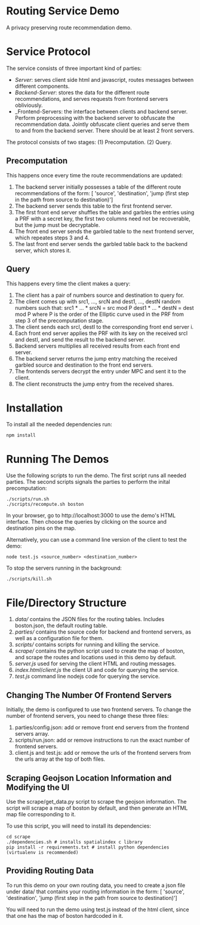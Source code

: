 # Routing Service Demo

A privacy preserving route recommendation demo.

# Service Protocol

The service consists of three important kind of parties:
* _Server_: serves client side html and javascript, routes messages between different components.
* _Backend-Server_: stores the data for the different route recommendations, and serves requests from frontend servers obliviously.
* _Frontend-Servers: the interface between clients and backend server. 
 Perform preprocessing with the backend server to obfuscate the recommendation data.
 Jointly obfuscate client queries and serve them to and from the backend server. There should be at least 2 front servers.
 
The protocol consists of two stages: (1) Precomputation. (2) Query.

## Precomputation
This happens once every time the route recommendations are updated:

1. The backend server initially possesses a table of the different route recommendations of the form:
[ 'source', 'destination', 'jump (first step in the path from source to destination)']
2. The backend server sends this table to the first frontend server.
3. The first front end server shuffles the table and garbles the entries using a PRF with a secret key, the first two columns need not be recoverable, but the jump must be decryptable.
4. The front end server sends the garbled table to the next frontend server, which repeates steps 3 and 4.
5. The last front end server sends the garbled table back to the backend server, which stores it.

## Query
This happens every time the client makes a query:

1. The client has a pair of numbers source and destination to query for.
2. The client comes up with src1, ..., srcN and dest1, ..., destN random numbers such that:
src1 * ... * srcN = src mod P
dest1 * ... * destN = dest mod P
where P is the order of the Elliptic curve used in the PRF from step 3 of the precomputation stage.
3. The client sends each srcI, destI to the corresponding front end server i.
4. Each front end server applies the PRF with its key on the received srcI and destI, and send the result to the backend server.
5. Backend servers multiplies all received results from each front end server.
6. The backend server returns the jump entry matching the received garbled source and destination to the front end servers.
7. The frontends servers decrypt the entry under MPC and sent it to the client.
8. The client reconstructs the jump entry from the received shares.

# Installation
To install all the needed dependencies run:
```shell
npm install
```
# Running The Demos
Use the following scripts to run the demo. The first script runs all needed parties. The second scripts signals the parties to perform the inital precomputation:
```shell
./scripts/run.sh
./scripts/recompute.sh boston
```

In your browser, go to http://localhost:3000 to use the demo's HTML interface. Then choose the queries by clicking on the source and destination pins on the map.

Alternatively, you can use a command line version of the client to test the demo:
```shell
node test.js <source_number> <destination_number>
```

To stop the servers running in the background:
```shell
./scripts/kill.sh
```

# File/Directory Structure
1. _data/_ contains the JSON files for the routing tables. Includes boston.json, the default routing table.
2. _parties/_ contains the source code for backend and frontend servers, as well as a configuration file for them.
3. _scripts/_ contains scripts for running and killing the service.
4. _scrape/_ contains the python script used to create the map of boston, and scrape the routes and locations used in this demo by default.
5. _server.js_ used for serving the client HTML and routing messages.
6. _index.html_/_client.js_ the client UI and code for querying the service.
7. _test.js_ command line nodejs code for querying the service.

## Changing The Number Of Frontend Servers
Initially, the demo is configured to use two frontend servers. To change the number of frontend servers, you need to change these three files:
1. parties/config.json: add or remove front end servers from the frontend servers array.
2. scripts/run.json: add or remove instructions to run the exact number of frontend servers.
3. client.js and test.js: add or remove the urls of the frontend servers from the urls array at the top of both files.

## Scraping Geojson Location Information and Modifying the UI
Use the scrape/get_data.py script to scrape the geojson information.
The script will scrape a map of boston by default, and then generate an HTML map file corresponding to it.

To use this script, you will need to install its dependencies:
```shell
cd scrape
./dependencies.sh # installs spatialindex c library
pip install -r requirements.txt # install python dependencies (virtualenv is recommended)
```

## Providing Routing Data
To run this demo on your own routing data, you need to create a json file under data/ that contains your routing information in the form:
[ 'source', 'destination', 'jump (first step in the path from source to destination)']

You will need to run the demo using test.js instead of the html client, since that one has the map of boston hardcoded in it.
